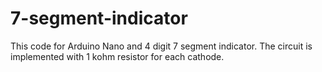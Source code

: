 # 7-segment-indicator
This code for Arduino Nano and 4 digit 7 segment indicator. The circuit is implemented with 1 kohm resistor for each cathode.
